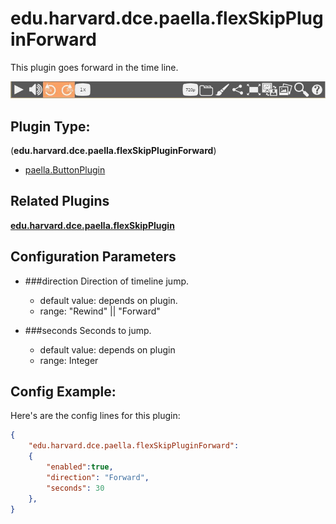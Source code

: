 # edu.harvard.dce.paella.flexSkipPluginForward

This plugin goes forward in the time line.

![](images/flexSkipPlugin.jpg)

## Plugin Type:
(**edu.harvard.dce.paella.flexSkipPluginForward**)

- [paella.ButtonPlugin](../plugin_type.md)

## Related Plugins 

[**edu.harvard.dce.paella.flexSkipPlugin**](edu.harvard.dce.paella.flexSkipPlugin.md)

## Configuration Parameters

* ###direction
	Direction of timeline jump.
	- default value: depends on plugin.
	- range: "Rewind" || "Forward"

* ###seconds
	Seconds to jump.
	- default value: depends on plugin
	- range: Integer


## Config Example:

Here's are the config  lines for this plugin:

```json
{
	"edu.harvard.dce.paella.flexSkipPluginForward": 
	{
		"enabled":true, 
		"direction": "Forward",
		"seconds": 30
	},
}
```
